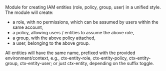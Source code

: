 Module for creating IAM entities (role, policy, group, user) in a unified style. The module will create:
- a role, with no permissions, which can be assumed by users within the same account,
- a policy, allowing users / entities to assume the above role,
- a group, with the above policy attached,
- a user, belonging to the above group.

All entities will have the same name, prefixed with the provided environment/context, e.g., ctx-entity-role, 
ctx-entity-policy, ctx-entity-group, ctx-entity-user; or just ctx-entity, depending on the suffix toggle.
